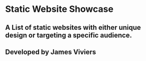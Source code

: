 Static Website Showcase
===

## A List of static websites with either unique design or targeting a specific audience.
## Developed by James Viviers